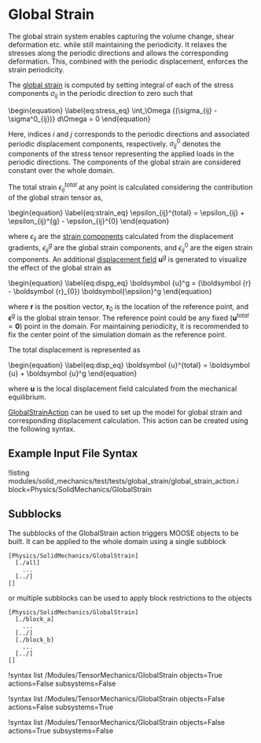 # Global Strain

The global strain system enables capturing the volume change, shear deformation etc. while still maintaining the periodicity. It relaxes the stresses along the periodic directions and allows the corresponding deformation. This, combined with the periodic displacement, enforces the strain periodicity.

The [global strain](/GlobalStrain.md) is computed by setting integral of each of the stress components $\sigma_{ij}$ in the periodic direction to zero such that

\begin{equation} \label{eq:stress_eq}
	\int_\Omega {(\sigma_{ij} - \sigma^0_{ij})} d\Omega = 0
\end{equation}

Here, indices $i$ and $j$ corresponds to the periodic directions and associated periodic displacement components, respectively. $\sigma^0_{ij}$ denotes the components of the stress tensor representing the applied loads in the periodic directions. The components of the global strain are considered constant over the whole domain.

The total strain $\epsilon_{ij}^{total}$ at any point is calculated considering the contribution of the global strain tensor as,

\begin{equation} \label{eq:strain_eq}
\epsilon_{ij}^{total} =  \epsilon_{ij} + \epsilon_{ij}^{g} - \epsilon_{ij}^{0}
\end{equation}

where $\epsilon_{ij}$ are the [strain components](/ComputeSmallStrain.md) calculated from the displacement gradients, $\epsilon_{ij}^g$ are the global strain components, and $\epsilon_{ij}^0$ are the eigen strain components. An additional [displacement field](/GlobalDisplacementAux.md) $\boldsymbol u^g$ is generated to visualize the effect of the global strain as

\begin{equation} \label{eq:dispg_eq}
\boldsymbol {u}^g = (\boldsymbol {r} - \boldsymbol {r}_{0}) \boldsymbol{\epsilon}^g
\end{equation}

where $\boldsymbol {r}$ is the position vector, $\boldsymbol{r}_{0}$ is the location of the reference point, and $\boldsymbol{\epsilon}^g$ is the global strain tensor. The reference point could be any fixed ($\boldsymbol {u}^{total} = \boldsymbol {0}$) point in the domain. For maintaining periodicity, it is recommended to fix the center point of the simulation domain as the reference point.

The total displacement is represented as

\begin{equation} \label{eq:disp_eq}
	\boldsymbol {u}^{total} = \boldsymbol {u} + \boldsymbol {u}^g
\end{equation}

where $\boldsymbol u$ is the local displacement field calculated from the mechanical equilibrium.

[GlobalStrainAction](/GlobalStrainAction.md) can be used to set up the model for global strain and corresponding displacement calculation. This action can be created using the following syntax.

## Example Input File Syntax

!listing modules/solid_mechanics/test/tests/global_strain/global_strain_action.i block=Physics/SolidMechanics/GlobalStrain

## Subblocks

The subblocks of the GlobalStrain action triggers MOOSE objects to be built.
It can be applied to the whole domain using a single subblock

```
[Physics/SolidMechanics/GlobalStrain]
  [./all]
    ...
  [../]
[]
```

or multiple subblocks can be used to apply block restrictions to the objects

```
[Physics/SolidMechanics/GlobalStrain]
  [./block_a]
    ...
  [../]
  [./block_b]
    ...
  [../]
[]
```

!syntax list /Modules/TensorMechanics/GlobalStrain objects=True actions=False subsystems=False

!syntax list /Modules/TensorMechanics/GlobalStrain objects=False actions=False subsystems=True

!syntax list /Modules/TensorMechanics/GlobalStrain objects=False actions=True subsystems=False
